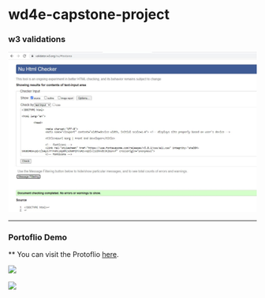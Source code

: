 # wd4e-capstone-project

### w3 validations 
![w3 validate](https://github.com/gaurigarg33/wd4e-capstone-project/blob/master/w3%20validate.JPG)

---
### Portoflio Demo

** You can visit the Protoflio [here](https://noha-m.netlify.com/).


![](https://github.com/NohaaAa/Coursera-Web-Design-for-Everybody-Capstone-Project/blob/master/Screenshots/disktop-view.gif)


![](https://github.com/NohaaAa/Coursera-Web-Design-for-Everybody-Capstone-Project/blob/master/Screenshots/mobile-view.gif)

